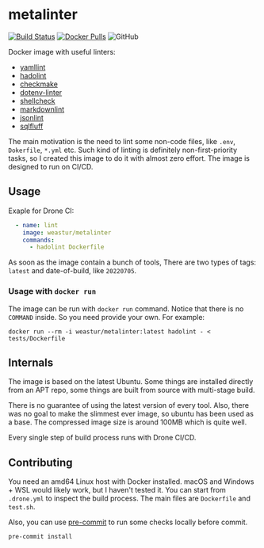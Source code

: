 # metalinter

[![Build Status](https://drone.weastur.com/api/badges/weastur/metalinter/status.svg)](https://drone.weastur.com/weastur/metalinter)
[![Docker Pulls](https://img.shields.io/docker/pulls/weastur/metalinter)](https://hub.docker.com/r/weastur/metalinter/)
![GitHub](https://img.shields.io/github/license/weastur/metalinter)

Docker image with useful linters:

- [yamllint](https://github.com/adrienverge/yamllint)
- [hadolint](https://github.com/hadolint/hadolint)
- [checkmake](https://github.com/mrtazz/checkmake)
- [dotenv-linter](https://github.com/dotenv-linter/dotenv-linter)
- [shellcheck](https://github.com/koalaman/shellcheck)
- [markdownlint](https://github.com/igorshubovych/markdownlint-cli)
- [jsonlint](https://github.com/zaach/jsonlint)
- [sqlfluff](https://github.com/sqlfluff/sqlfluff)

The main motivation is the need to lint some non-code files, like `.env`,
`Dokerfile`, `*.yml` etc. Such kind of linting is definitely non-first-priority
tasks, so I created this image to do it with almost zero effort.
The image is designed to run on CI/CD.

## Usage

Exaple for Drone CI:

```yaml
  - name: lint
    image: weastur/metalinter
    commands:
      - hadolint Dockerfile
```

As soon as the image contain a bunch of tools, There are
two types of tags: `latest` and date-of-build, like `20220705`.

### Usage with `docker run`

The image can be run with `docker run` command. Notice that there is no
`COMMAND` inside. So you need provide your own. For example:

```shell
docker run --rm -i weastur/metalinter:latest hadolint - < tests/Dockerfile
```

## Internals

The image is based on the latest Ubuntu. Some things are installed
directly from an APT repo, some things are built from source with
multi-stage build.

There is no guarantee of using the latest version of every tool.
Also, there was no goal to make the slimmest ever image, so ubuntu has been
used as a base. The compressed image size is around 100MB which is quite well.

Every single step of build process runs with Drone CI/CD.

## Contributing

You need an amd64 Linux host with Docker installed.
macOS and Windows + WSL would likely work,
but I haven't tested it.
You can start from `.drone.yml` to inspect the build process.
The main files are `Dockerfile` and `test.sh`.

Also, you can use [pre-commit](https://pre-commit.com) to run some checks
locally before commit.

```bash
pre-commit install
```
